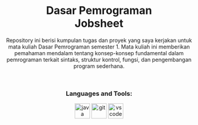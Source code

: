 <h1 align="center"> Dasar Pemrograman <br> Jobsheet </h1> 

<p align="center">Repository ini berisi kumpulan tugas dan proyek yang saya kerjakan untuk mata kuliah Dasar Pemrograman semester 1. Mata kuliah ini memberikan pemahaman mendalam tentang konsep-konsep fundamental dalam pemrograman terkait sintaks, struktur kontrol, fungsi, dan pengembangan program sederhana.</p> 

<br>

<h3 align="center">Languages and Tools:</h3> 

<p align="center"> <img src="https://skillicons.dev/icons?i=java" alt="java" width="40" height="40"> <img src="https://skillicons.dev/icons?i=git" alt="git" width="40" height="40"> <img src="https://skillicons.dev/icons?i=vscode" alt="vscode" width="40" height="40"> </p>
